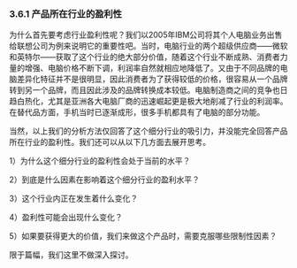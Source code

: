 ### 3.6.1 产品所在行业的盈利性

为什么首先要考虑行业盈利性呢？我们以2005年IBM公司将其个人电脑业务出售给联想公司为例来说明它的重要性吧。当时，电脑行业的两个超级供应商——微软和英特尔——获取了这个行业的绝大部分价值，随着这个行业不断成熟、消费者力量的增强、电脑价格不断下调，利润率自然就相应地降低了。又由于不同品牌的电脑差异化特征并不是很明显，因此消费者为了获得较低的价格，很容易从一个品牌转到另一个品牌，而且因此涉及的品牌转换成本较低。电脑制造商之间的竞争也日趋白热化，尤其是亚洲各大电脑厂商的迅速崛起更是极大地削减了行业的利润率。在替代品方面，手机当时已逐渐成形，很多手机都具有了电脑的部分功能。

当然，以上我们的分析方法仅回答了这个细分行业的吸引力，并没能完全回答产品所在行业的盈利性。我们还可以从以下几方面去展开思考。

1）为什么这个细分行业的盈利性会处于当前的水平？

2）到底是什么因素在影响着这个细分行业的盈利水平？

3）这个行业内正在发生着什么变化？

4）盈利性可能会出现什么变化？

5）如果要获得更大的价值，我们来做这个产品时，需要克服哪些限制性因素？

限于篇幅，我们这里不做深入探讨。
